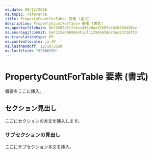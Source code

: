 ```yaml
---
ms.date: 09/12/2016
ms.topic: reference
title: PropertyCountForTable 要素 (書式)
description: PropertyCountForTable 要素 (書式)
ms.openlocfilehash: bb78507d21fc6acd36ddaa97607a302d290426be
ms.sourcegitcommit: ba7315a496986451cfc1296b659d73ea2373d3f0
ms.translationtype: MT
ms.contentlocale: ja-JP
ms.lasthandoff: 12/10/2020
ms.locfileid: "92666299"
---
```

# <a name="propertycountfortable-element-format"></a>PropertyCountForTable 要素 (書式)

概要をここに挿入。

## <a name="section-heading"></a>セクション見出し

ここにセクションの本文を挿入します。

### <a name="subsection-heading"></a>サブセクションの見出し

ここにサブセクション本文を挿入。
